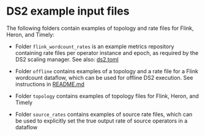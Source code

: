 # DS2 example input files 

The following folders contain examples of topology and rate files for Flink, Heron, and Timely:

* Folder `flink_wordcount_rates` is an example metrics repository containing rate files per operator instance and epoch, as required by the DS2 scaling manager. See also: [ds2.toml](https://github.com/strymon-system/ds2/blob/master/controller/config/ds2.toml)

* Folder `offline` contains examples of a topology and a rate file for a Flink wordcount dataflow, which can be used for offline DS2 execution. See instructions in [README.md](https://github.com/strymon-system/ds2/blob/master/README.md)

* Folder `topology` contains examples of topology files for Flink, Heron, and Timely

* Folder `source_rates` contains examples of source rate files, which can be used to explicitly set the true output rate of source operators in a dataflow

